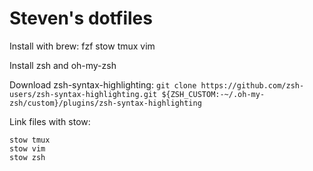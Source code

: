 # Steven's dotfiles

Install with brew: fzf stow tmux vim

Install zsh and oh-my-zsh

Download zsh-syntax-highlighting:
`git clone https://github.com/zsh-users/zsh-syntax-highlighting.git ${ZSH_CUSTOM:-~/.oh-my-zsh/custom}/plugins/zsh-syntax-highlighting`

Link files with stow:
```
stow tmux
stow vim
stow zsh
```
